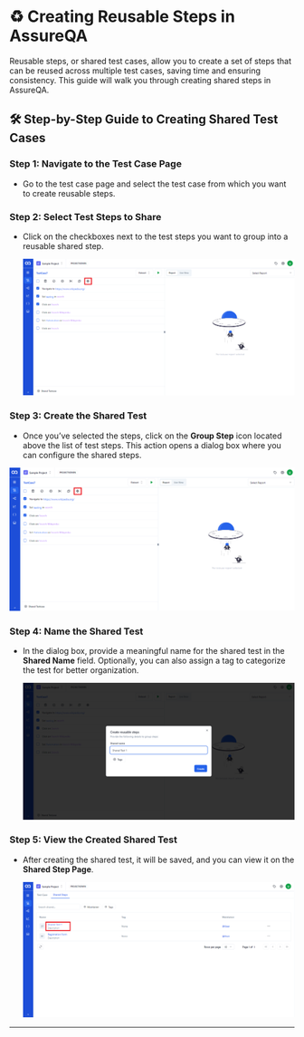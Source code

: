 # ♻️ Creating Reusable Steps in AssureQA

Reusable steps, or shared test cases, allow you to create a set of steps that can be reused across multiple test cases, saving time and ensuring consistency. This guide will walk you through creating shared steps in AssureQA.

## 🛠️ Step-by-Step Guide to Creating Shared Test Cases

### Step 1: Navigate to the Test Case Page

- Go to the test case page and select the test case from which you want to create reusable steps.

### Step 2: Select Test Steps to Share

- Click on the checkboxes next to the test steps you want to group into a reusable shared step.

   ![Select Steps](./SharedImages/1.Click%20Shared%20button.png)

### Step 3: Create the Shared Test

- Once you’ve selected the steps, click on the **Group Step** icon located above the list of test steps. This action opens a dialog box where you can configure the shared steps.

![Select Steps](./SharedImages/1.Click%20Shared%20button.png)

### Step 4: Name the Shared Test

- In the dialog box, provide a meaningful name for the shared test in the **Shared Name** field. Optionally, you can also assign a tag to categorize the test for better organization.

   ![Name Shared Test](./SharedImages/2.Naming%20Shared%20test.png)

### Step 5: View the Created Shared Test

- After creating the shared test, it will be saved, and you can view it on the **Shared Step Page**.

   ![View Shared Test](./SharedImages/3.Shared%20test%20displayed%20in%20shared%20page.png)

---


